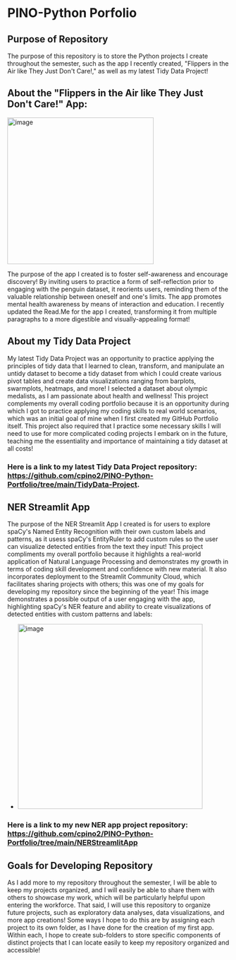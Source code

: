 # PINO-Python Porfolio

## Purpose of Repository
The purpose of this repository is to store the Python projects I create throughout the semester, such as the app I recently created, "Flippers in the Air like They Just Don't Care!," as well as my latest Tidy Data Project! 

## About the "Flippers in the Air like They Just Don't Care!" App: 
<img width="332" alt="image" src="https://github.com/user-attachments/assets/809794b6-9170-4a6b-9edf-53b27151a4c0" />

The purpose of the app I created is to foster self-awareness and encourage discovery! By inviting users to practice a form of self-reflection prior to engaging with the penguin dataset, it reorients users, reminding them of the valuable relationship between oneself and one's limits. The app promotes mental health awareness by means of interaction and education. I recently updated the Read.Me for the app I created, transforming it from multiple paragraphs to a more digestible and visually-appealing format!

## About my Tidy Data Project
My latest Tidy Data Project was an opportunity to practice applying the principles of tidy data that I learned to clean, transform, and manipulate an untidy dataset to become a tidy dataset from which I could create various pivot tables and create data visualizations ranging from barplots, swarmplots, heatmaps, and more! I selected a dataset about olympic medalists, as I am passionate about health and wellness! This project complements my overall coding portfolio because it is an opportunity during which I got to practice applying my coding skills to real world scenarios, which was an initial goal of mine when I first created my GitHub Portfolio itself. This project also required that I practice some necessary skills I will need to use for more complicated coding projects I embark on in the future, teaching me the essentiality and importance of maintaining a tidy dataset at all costs! 
### Here is a link to my latest Tidy Data Project repository: https://github.com/cpino2/PINO-Python-Portfolio/tree/main/TidyData-Project.

## NER Streamlit App
The purpose of the NER Streamlit App I created is for users to explore spaCy's Named Entity Recognition with their own custom labels and patterns, as it usess spaCy's EntityRuler to add custom rules so the user can visualize detected entities from the text they input! This project compliments my overall portfolio because it highlights a real-world application of Natural Language Processing and demonstrates my growth in terms of coding skill development and confidence with new material. It also incorporates deployment to the Streamlit Community Cloud, which facilitates sharing projects with others; this was one of my goals for developing my repository since the beginning of the year! This image demonstrates a possible output of a user engaging with the app, highlighting spaCy's NER feature and ability to create visualizations of detected entities with custom patterns and labels: 
- <img width="419" alt="image" src="https://github.com/user-attachments/assets/bb595c36-4f2f-40da-8de8-2366df267d2c" />
### Here is a link to my new NER app project repository: https://github.com/cpino2/PINO-Python-Portfolio/tree/main/NERStreamlitApp

## Goals for Developing Repository 
As I add more to my repository throughout the semester, I will be able to keep my projects organized, and I will easily be able to share them with others to showcase my work, which will be particularly helpful upon entering the workforce. That said, I will use this repository to organize future projects, such as exploratory data analyses, data visualizations, and more app creations! Some ways I hope to do this are by assigning each project to its own folder, as I have done for the creation of my first app. Within each, I hope to create sub-folders to store specific components of distinct projects that I can locate easily to keep my repository organized and accessible!

